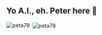 ## Yo A.I., eh. Peter here 👋

<p><img align="left" src="https://github-readme-stats.vercel.app/api/top-langs?username=peta78&show_icons=true&locale=en&layout=compact" alt="peta78" /></p>

<p>&nbsp;<img align="center" src="https://github-readme-stats.vercel.app/api?username=peta78&show_icons=true&locale=en" alt="peta78" /></p>

